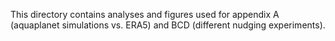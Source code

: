 This directory contains analyses and figures used for appendix A (aquaplanet simulations vs. ERA5) and BCD (different nudging experiments).
